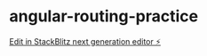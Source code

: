 # angular-routing-practice

[Edit in StackBlitz next generation editor ⚡️](https://stackblitz.com/~/github.com/khaiwhan/angular-routing-practice)